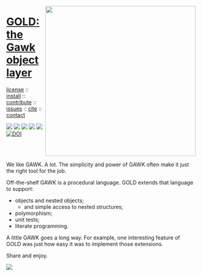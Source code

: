 <a name=top><img align=right width=400 src="https://github.com/timm/gold/blob/master/etc/img/coins.png">
<h1 align=left><a href="/README.md#top">GOLD: the Gawk object layer</a></h1> 
<p align=left> <a
href="https://github.com/timm/gold/blob/master/LICENSE.md#top">license</a> :: <a
href="https://github.com/timm/gold/blob/master/INSTALL.md#top">install</a> :: <a
href="https://github.com/timm/gold/blob/master/CODE_OF_CONDUCT.md#top">contribute</a> :: <a
href="https://github.com/timm/gold/issues">issues</a> :: <a
href="https://github.com/timm/gold/blob/master/CITATION.md#top">cite</a> :: <a
href="https://github.com/timm/gold/blob/master/CONTACT.md#top">contact</a> </p><p align=left> 
<img src="https://img.shields.io/badge/license-mit-red">   
<img src="https://img.shields.io/badge/language-gawk-orange">    
<img src="https://img.shields.io/badge/purpose-ai,se-blueviolet">
<img src="https://img.shields.io/badge/platform-mac,*nux-informational">
<a href="https://travis-ci.org/github/timm/gold"><img 
src="https://travis-ci.org/timm/gold.svg?branch=master"></a>
<a href="https://zenodo.org/badge/latestdoi/3841466"><img i
   src="https://zenodo.org/badge/3841466.svg" alt="DOI"></a>
</p><br clear=all>


We like GAWK. A lot. The simplicity and power of GAWK often make
it just the right tool for the job.

Off-the-shelf GAWK is a procedural language.  GOLD extends that
language to support:

- objects and nested objects;
    - and simple access to nested structures;
- polymorphism;
- unit tests;
- literate programming.

A little GAWK goes a long way.  For example, one interesting feature
of GOLD was just how easy it was to implement those extensions.

Share and enjoy.

![](http://murphymac.com/slib/images/your-first-shell-script.jpg)
